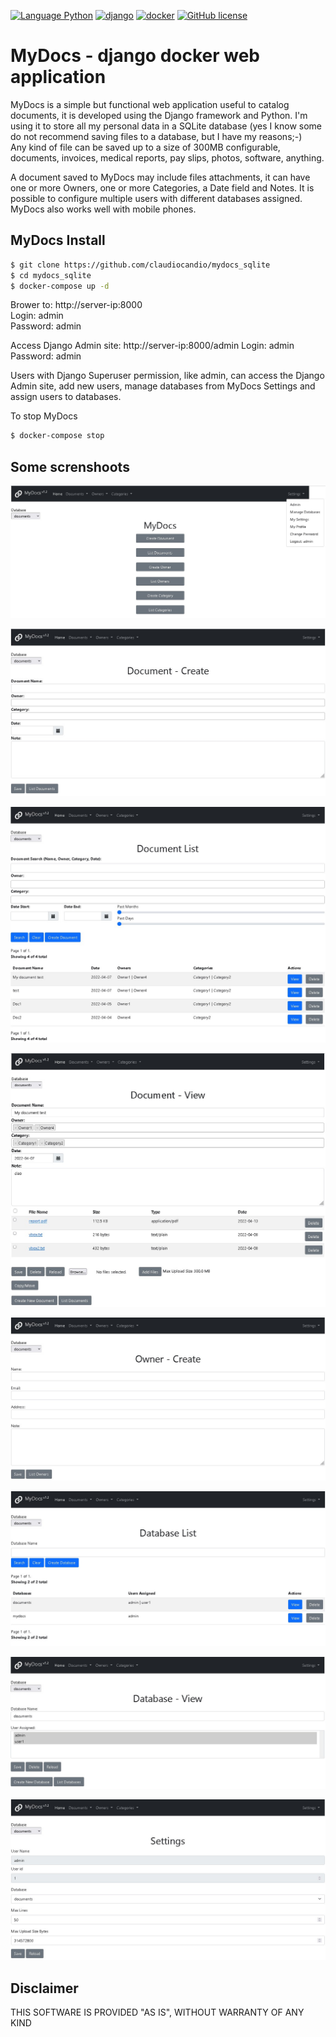 [![Language Python](https://img.shields.io/badge/language-python-blue)](https://www.python.org/)
[![django](https://img.shields.io/badge/django-4.0-success)](https://www.djangoproject.com/)
[![docker](https://img.shields.io/badge/docker-compose-success)](https://www.docker.com/)
[![GitHub license](https://claudiocandio.github.io/img/license_mit.svg)](https://github.com/claudiocandio/gemini-api/blob/master/LICENSE)

# MyDocs - django docker web application

MyDocs is a simple but functional web application useful to catalog documents, it is developed using the Django framework and Python. I'm using it to store all my personal data in a SQLite database (yes I know some do not recommend saving files to a database, but I have my reasons;-)  
Any kind of file can be saved up to a size of 300MB configurable, documents, invoices, medical reports, pay slips, photos, software, anything.

A document saved to MyDocs may include files attachments, it can have one or more Owners, one or more Categories, a Date field and Notes. It is possible to configure multiple users with different databases assigned. MyDocs also works well with mobile phones.

## MyDocs Install

```bash
$ git clone https://github.com/claudiocandio/mydocs_sqlite
$ cd mydocs_sqlite
$ docker-compose up -d
```

Brower to:
http://server-ip:8000  
Login: admin  
Password: admin

Access Django Admin site:
http://server-ip:8000/admin
Login: admin  
Password: admin

Users with Django Superuser permission, like admin, can access the Django Admin site, add new users, manage databases from MyDocs Settings and assign users to databases.

To stop MyDocs
```bash
$ docker-compose stop
```

## Some screnshoots

![mydocs](https://raw.githubusercontent.com/claudiocandio/claudiocandio.github.io/main/img/mydocs/mydocs1.jpg)  

![mydocs](https://raw.githubusercontent.com/claudiocandio/claudiocandio.github.io/main/img/mydocs/mydocs2.jpg)  

![mydocs](https://raw.githubusercontent.com/claudiocandio/claudiocandio.github.io/main/img/mydocs/mydocs3.jpg)  

![mydocs](https://raw.githubusercontent.com/claudiocandio/claudiocandio.github.io/main/img/mydocs/mydocs4.jpg)  

![mydocs](https://raw.githubusercontent.com/claudiocandio/claudiocandio.github.io/main/img/mydocs/mydocs5.jpg)  

![mydocs](https://raw.githubusercontent.com/claudiocandio/claudiocandio.github.io/main/img/mydocs/mydocs6.jpg)  

![mydocs](https://raw.githubusercontent.com/claudiocandio/claudiocandio.github.io/main/img/mydocs/mydocs7.jpg)  

![mydocs](https://raw.githubusercontent.com/claudiocandio/claudiocandio.github.io/main/img/mydocs/mydocs8.jpg)  

## Disclaimer

THIS SOFTWARE IS PROVIDED "AS IS", WITHOUT WARRANTY OF ANY KIND
